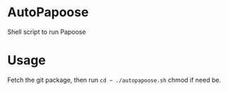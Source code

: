 # AutoPapoose
Shell script to run Papoose
# Usage 
Fetch the git package, then run 
`cd ~
./autopapoose.sh`
chmod if need be. 
